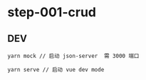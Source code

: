 # step-001-crud

## DEV

```
yarn mock // 启动 json-server  需 3000 端口

yarn serve // 启动 vue dev mode
```
